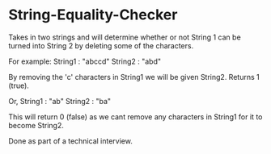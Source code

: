 # String-Equality-Checker
Takes in two strings and will determine whether or not String 1 can be turned into String 2 by deleting some of the characters.

For example: String1 : "abccd"
             String2 : "abd"

By removing the 'c' characters in String1 we will be given String2. Returns 1 (true).

Or, String1 : "ab"
    String2 : "ba"
    
 This will return 0 (false) as we cant remove any characters in String1 for it to become String2.

Done as part of a technical interview.
